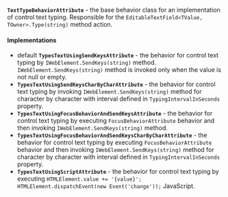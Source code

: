 **`TextTypeBehaviorAttribute`** - the base behavior class for an implementation of control text typing.
Responsible for the `EditableTextField<TValue, TOwner>.Type(string)` method action.

#### Implementations

- <span class="label label-primary">default</span> **`TypesTextUsingSendKeysAttribute`** -
  the behavior for control text typing by `IWebElement.SendKeys(string)` method.
  `IWebElement.SendKeys(string)` method is invoked only when the value is not null or empty.
- **`TypesTextUsingSendKeysCharByCharAttribute`** - the behavior for control text typing by invoking
  `IWebElement.SendKeys(string)` method
  for character by character with interval defined in `TypingIntervalInSeconds` property.
- **`TypesTextUsingFocusBehaviorAndSendKeysAttribute`** - the behavior for control text typing by executing
  `FocusBehaviorAttribute` behavior and then invoking `IWebElement.SendKeys(string)` method.
- **`TypesTextUsingFocusBehaviorAndSendKeysCharByCharAttribute`** - the behavior for control text typing by executing
  `FocusBehaviorAttribute` behavior and then invoking `IWebElement.SendKeys(string)` method
  for character by character with interval defined in `TypingIntervalInSeconds` property.
- **`TypesTextUsingScriptAttribute`** - the behavior for control text typing by executing
  `HTMLElement.value += '{value}'; HTMLElement.dispatchEvent(new Event('change'));` JavaScript.